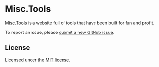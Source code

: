 # Misc.Tools

[Misc.Tools](https://misc.tools/) is a website full of tools that have been built for fun and profit.

To report an issue, please [submit a new GitHub issue](https://github.com/NFarrington/misc.tools/issues/new).

## License

Licensed under the [MIT license](https://opensource.org/licenses/MIT).
